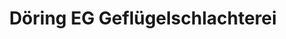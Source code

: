 ---
title: "Döring EG Geflügelschlachterei"
url: /kirchlengern/doering-eg-gefluegelschlachterei/
shop: Metzgerei
---